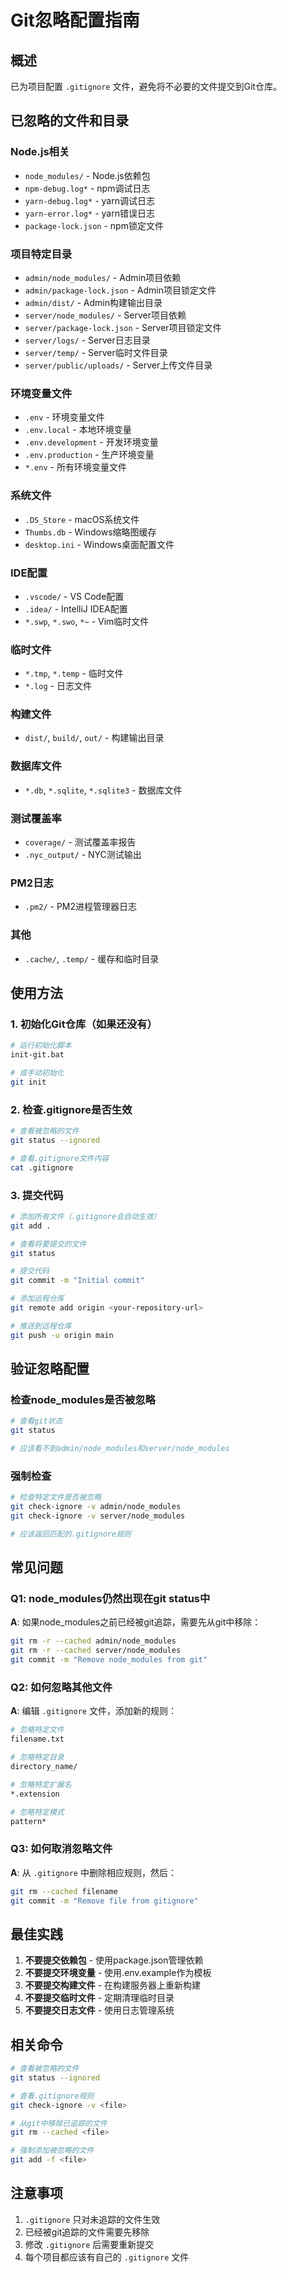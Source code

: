 # Git忽略配置指南

## 概述

已为项目配置 `.gitignore` 文件，避免将不必要的文件提交到Git仓库。

## 已忽略的文件和目录

### Node.js相关
- `node_modules/` - Node.js依赖包
- `npm-debug.log*` - npm调试日志
- `yarn-debug.log*` - yarn调试日志
- `yarn-error.log*` - yarn错误日志
- `package-lock.json` - npm锁定文件

### 项目特定目录
- `admin/node_modules/` - Admin项目依赖
- `admin/package-lock.json` - Admin项目锁定文件
- `admin/dist/` - Admin构建输出目录
- `server/node_modules/` - Server项目依赖
- `server/package-lock.json` - Server项目锁定文件
- `server/logs/` - Server日志目录
- `server/temp/` - Server临时文件目录
- `server/public/uploads/` - Server上传文件目录

### 环境变量文件
- `.env` - 环境变量文件
- `.env.local` - 本地环境变量
- `.env.development` - 开发环境变量
- `.env.production` - 生产环境变量
- `*.env` - 所有环境变量文件

### 系统文件
- `.DS_Store` - macOS系统文件
- `Thumbs.db` - Windows缩略图缓存
- `desktop.ini` - Windows桌面配置文件

### IDE配置
- `.vscode/` - VS Code配置
- `.idea/` - IntelliJ IDEA配置
- `*.swp`, `*.swo`, `*~` - Vim临时文件

### 临时文件
- `*.tmp`, `*.temp` - 临时文件
- `*.log` - 日志文件

### 构建文件
- `dist/`, `build/`, `out/` - 构建输出目录

### 数据库文件
- `*.db`, `*.sqlite`, `*.sqlite3` - 数据库文件

### 测试覆盖率
- `coverage/` - 测试覆盖率报告
- `.nyc_output/` - NYC测试输出

### PM2日志
- `.pm2/` - PM2进程管理器日志

### 其他
- `.cache/`, `.temp/` - 缓存和临时目录

## 使用方法

### 1. 初始化Git仓库（如果还没有）

```bash
# 运行初始化脚本
init-git.bat

# 或手动初始化
git init
```

### 2. 检查.gitignore是否生效

```bash
# 查看被忽略的文件
git status --ignored

# 查看.gitignore文件内容
cat .gitignore
```

### 3. 提交代码

```bash
# 添加所有文件（.gitignore会自动生效）
git add .

# 查看将要提交的文件
git status

# 提交代码
git commit -m "Initial commit"

# 添加远程仓库
git remote add origin <your-repository-url>

# 推送到远程仓库
git push -u origin main
```

## 验证忽略配置

### 检查node_modules是否被忽略

```bash
# 查看git状态
git status

# 应该看不到admin/node_modules和server/node_modules
```

### 强制检查

```bash
# 检查特定文件是否被忽略
git check-ignore -v admin/node_modules
git check-ignore -v server/node_modules

# 应该返回匹配的.gitignore规则
```

## 常见问题

### Q1: node_modules仍然出现在git status中
**A**: 如果node_modules之前已经被git追踪，需要先从git中移除：
```bash
git rm -r --cached admin/node_modules
git rm -r --cached server/node_modules
git commit -m "Remove node_modules from git"
```

### Q2: 如何忽略其他文件
**A**: 编辑 `.gitignore` 文件，添加新的规则：
```bash
# 忽略特定文件
filename.txt

# 忽略特定目录
directory_name/

# 忽略特定扩展名
*.extension

# 忽略特定模式
pattern*
```

### Q3: 如何取消忽略文件
**A**: 从 `.gitignore` 中删除相应规则，然后：
```bash
git rm --cached filename
git commit -m "Remove file from gitignore"
```

## 最佳实践

1. **不要提交依赖包** - 使用package.json管理依赖
2. **不要提交环境变量** - 使用.env.example作为模板
3. **不要提交构建文件** - 在构建服务器上重新构建
4. **不要提交临时文件** - 定期清理临时目录
5. **不要提交日志文件** - 使用日志管理系统

## 相关命令

```bash
# 查看被忽略的文件
git status --ignored

# 查看.gitignore规则
git check-ignore -v <file>

# 从git中移除已追踪的文件
git rm --cached <file>

# 强制添加被忽略的文件
git add -f <file>
```

## 注意事项

1. `.gitignore` 只对未追踪的文件生效
2. 已经被git追踪的文件需要先移除
3. 修改 `.gitignore` 后需要重新提交
4. 每个项目都应该有自己的 `.gitignore` 文件
